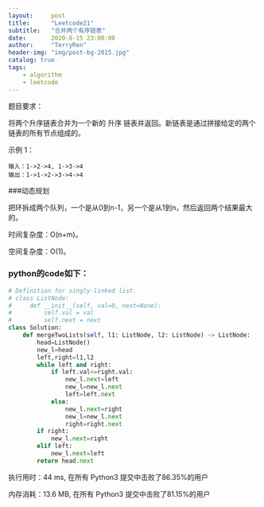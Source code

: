 ```yaml
---
layout:     post
title:      "Leetcode21"
subtitle:   "合并两个有序链表"
date:       2020-8-15 23:00:00
author:     "TerryRen"
header-img: "img/post-bg-2015.jpg"
catalog: true
tags:
    - algorithm
    - leetcode
---
```

题目要求：

将两个升序链表合并为一个新的 升序 链表并返回。新链表是通过拼接给定的两个链表的所有节点组成的。 


示例 1：
```
输入：1->2->4, 1->3->4
输出：1->1->2->3->4->4
```

###动态规划

把环拆成两个队列，一个是从0到n-1，另一个是从1到n，然后返回两个结果最大的。

时间复杂度：O(n+m)。


空间复杂度：O(1)。

### python的code如下：


```python
# Definition for singly-linked list.
# class ListNode:
#     def __init__(self, val=0, next=None):
#         self.val = val
#         self.next = next
class Solution:
    def mergeTwoLists(self, l1: ListNode, l2: ListNode) -> ListNode:
        head=ListNode()
        new_l=head
        left,right=l1,l2
        while left and right:
            if left.val<=right.val:
                new_l.next=left
                new_l=new_l.next
                left=left.next             
            else:
                new_l.next=right
                new_l=new_l.next
                right=right.next          
        if right:
            new_l.next=right
        elif left:
            new_l.next=left
        return head.next
```
执行用时：44 ms, 在所有 Python3 提交中击败了86.35%的用户

内存消耗：13.6 MB, 在所有 Python3 提交中击败了81.15%的用户